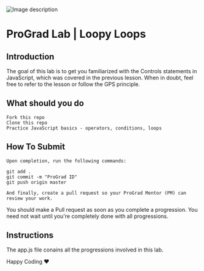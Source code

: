 ![Image description](https://i1.faceprep.in/ProGrad/face-logo-resized.png)

# ProGrad Lab | Loopy Loops

## Introduction

The goal of this lab is to get you familiarized with the Controls statements in JavaScript, which was covered in the previous lesson. When in doubt, feel free to refer to the lesson or follow the GPS principle.

## What should you do
```
Fork this repo
Clone this repo
Practice JavaScript basics - operators, conditions, loops
```

## How To Submit
```
Upon completion, run the following commands:

git add .
git commit -m "ProGrad ID"
git push origin master

And finally, create a pull request so your ProGrad Mentor (PM) can review your work.
```

You should make a Pull request as soon as you complete a progression. You need not wait until you're completely done with all progressions.

## Instructions
The app.js file conains all the progressions involved in this lab. 


Happy Coding ❤️



